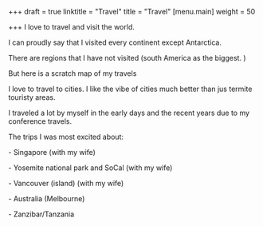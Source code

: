 +++
draft = true
linktitle = "Travel"
title = "Travel"
[menu.main]
weight = 50

+++
I love to travel and visit the world. 

I can proudly say that I visited every continent except Antarctica. 

There are regions that I have not visited (south America as the biggest. )

But here is a scratch map of my travels

I love to travel to cities. I like the vibe of cities much better than jus termite touristy areas. 

I traveled a lot by myself in the early days and the recent years due to my conference travels. 

The trips I was most excited about:

\- Singapore (with my wife)

\- Yosemite national park and SoCal (with my wife)

\- Vancouver (island) (with my wife)

\- Australia (Melbourne)

\- Zanzibar/Tanzania